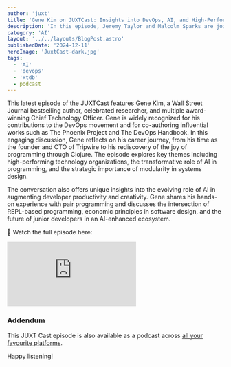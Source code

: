 ```yaml
---
author: 'juxt'
title: 'Gene Kim on JUXTCast: Insights into DevOps, AI, and High-Performance Technology Organizations'
description: 'In this episode, Jeremy Taylor and Malcolm Sparks are joined by Gene Kim to explore the evolution of technology through modularity, AI-driven programming, and the future of innovation.'
category: 'AI'
layout: '../../layouts/BlogPost.astro'
publishedDate: '2024-12-11'
heroImage: 'JuxtCast-dark.jpg'
tags:
  - 'AI'
  - 'devops'
  - 'xtdb'
  - podcast
---
```


This latest episode of the JUXTCast features Gene Kim, a Wall Street Journal bestselling author, celebrated researcher, and multiple award-winning Chief Technology Officer. Gene is widely recognized for his contributions to the DevOps movement and for co-authoring influential works such as The Phoenix Project and The DevOps Handbook. In this engaging discussion, Gene reflects on his career journey, from his time as the founder and CTO of Tripwire to his rediscovery of the joy of programming through Clojure. The episode explores key themes including high-performing technology organizations, the transformative role of AI in programming, and the strategic importance of modularity in systems design.

The conversation also offers unique insights into the evolving role of AI in augmenting developer productivity and creativity. Gene shares his hands-on experience with pair programming and discusses the intersection of REPL-based programming, economic principles in software design, and the future of junior developers in an AI-enhanced ecosystem.

🎥 Watch the full episode here:

<iframe class='aspect-video w-full' src="https://www.youtube.com/embed/zb-Oj1t8jxQ?si=xUCxAG7RssAaUETb" title="YouTube video player" frameborder="0" allow="accelerometer; autoplay; clipboard-write; encrypted-media; gyroscope; picture-in-picture; web-share" referrerpolicy="strict-origin-when-cross-origin" allowfullscreen></iframe>

### Addendum

This JUXT Cast episode is also available as a podcast across [all your favourite platforms](https://pnc.st/s/juxt-cast/fb61eb8f/insights-into-devops-ai-and-high-performance-technology-organizations-with-gene-kim).

Happy listening!
